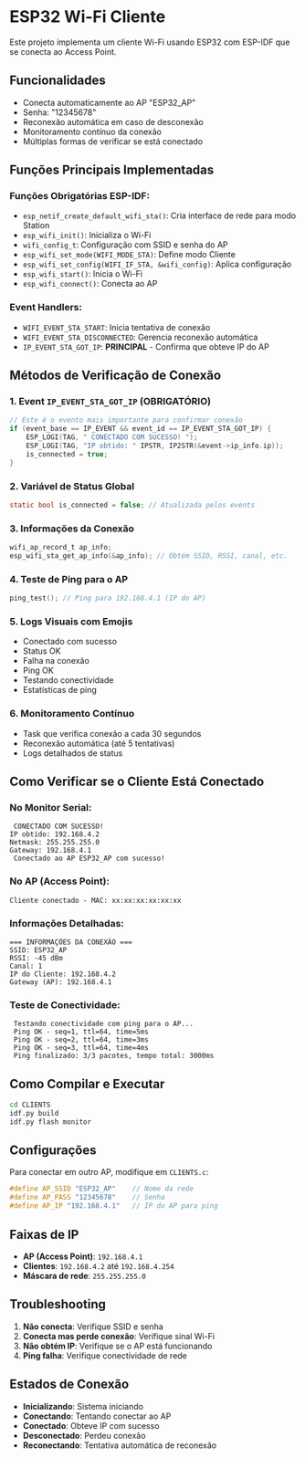 # ESP32 Wi-Fi Cliente

Este projeto implementa um cliente Wi-Fi usando ESP32 com ESP-IDF que se conecta ao Access Point.

## Funcionalidades

- Conecta automaticamente ao AP "ESP32_AP"
- Senha: "12345678"
- Reconexão automática em caso de desconexão
- Monitoramento contínuo da conexão
- Múltiplas formas de verificar se está conectado

## Funções Principais Implementadas

### Funções Obrigatórias ESP-IDF:
- `esp_netif_create_default_wifi_sta()`: Cria interface de rede para modo Station
- `esp_wifi_init()`: Inicializa o Wi-Fi
- `wifi_config_t`: Configuração com SSID e senha do AP
- `esp_wifi_set_mode(WIFI_MODE_STA)`: Define modo Cliente
- `esp_wifi_set_config(WIFI_IF_STA, &wifi_config)`: Aplica configuração
- `esp_wifi_start()`: Inicia o Wi-Fi
- `esp_wifi_connect()`: Conecta ao AP

### Event Handlers:
- `WIFI_EVENT_STA_START`: Inicia tentativa de conexão
- `WIFI_EVENT_STA_DISCONNECTED`: Gerencia reconexão automática
- `IP_EVENT_STA_GOT_IP`: **PRINCIPAL** - Confirma que obteve IP do AP

##  Métodos de Verificação de Conexão

### 1. **Event `IP_EVENT_STA_GOT_IP` (OBRIGATÓRIO)**
```c
// Este é o evento mais importante para confirmar conexão
if (event_base == IP_EVENT && event_id == IP_EVENT_STA_GOT_IP) {
    ESP_LOGI(TAG, " CONECTADO COM SUCESSO! ");
    ESP_LOGI(TAG, "IP obtido: " IPSTR, IP2STR(&event->ip_info.ip));
    is_connected = true;
}
```

### 2. **Variável de Status Global**
```c
static bool is_connected = false; // Atualizada pelos events
```

### 3. **Informações da Conexão**
```c
wifi_ap_record_t ap_info;
esp_wifi_sta_get_ap_info(&ap_info); // Obtém SSID, RSSI, canal, etc.
```

### 4. **Teste de Ping para o AP**
```c
ping_test(); // Ping para 192.168.4.1 (IP do AP)
```

### 5. **Logs Visuais com Emojis**
-  Conectado com sucesso
-  Status OK
-  Falha na conexão
-  Ping OK
-  Testando conectividade
-  Estatísticas de ping

### 6. **Monitoramento Contínuo**
- Task que verifica conexão a cada 30 segundos
- Reconexão automática (até 5 tentativas)
- Logs detalhados de status

## Como Verificar se o Cliente Está Conectado

### No Monitor Serial:
```
 CONECTADO COM SUCESSO! 
IP obtido: 192.168.4.2
Netmask: 255.255.255.0
Gateway: 192.168.4.1
 Conectado ao AP ESP32_AP com sucesso!
```

### No AP (Access Point):
```
Cliente conectado - MAC: xx:xx:xx:xx:xx:xx
```

### Informações Detalhadas:
```
=== INFORMAÇÕES DA CONEXÃO ===
SSID: ESP32_AP
RSSI: -45 dBm
Canal: 1
IP do Cliente: 192.168.4.2
Gateway (AP): 192.168.4.1
```

### Teste de Conectividade:
```
 Testando conectividade com ping para o AP...
 Ping OK - seq=1, ttl=64, time=5ms
 Ping OK - seq=2, ttl=64, time=3ms
 Ping OK - seq=3, ttl=64, time=4ms
 Ping finalizado: 3/3 pacotes, tempo total: 3000ms
```

## Como Compilar e Executar

```bash
cd CLIENTS
idf.py build
idf.py flash monitor
```

## Configurações

Para conectar em outro AP, modifique em `CLIENTS.c`:
```c
#define AP_SSID "ESP32_AP"    // Nome da rede
#define AP_PASS "12345678"    // Senha
#define AP_IP "192.168.4.1"   // IP do AP para ping
```

## Faixas de IP

- **AP (Access Point)**: `192.168.4.1`
- **Clientes**: `192.168.4.2` até `192.168.4.254`
- **Máscara de rede**: `255.255.255.0`

## Troubleshooting

1. **Não conecta**: Verifique SSID e senha
2. **Conecta mas perde conexão**: Verifique sinal Wi-Fi
3. **Não obtém IP**: Verifique se o AP está funcionando
4. **Ping falha**: Verifique conectividade de rede

## Estados de Conexão

-  **Inicializando**: Sistema iniciando
-  **Conectando**: Tentando conectar ao AP
-  **Conectado**: Obteve IP com sucesso
-  **Desconectado**: Perdeu conexão
-  **Reconectando**: Tentativa automática de reconexão
